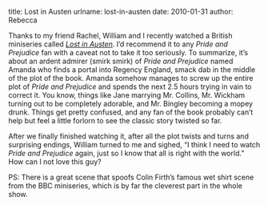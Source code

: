 title: Lost in Austen
urlname: lost-in-austen
date: 2010-01-31
author: Rebecca

Thanks to my friend Rachel, William and I recently watched a British miniseries
called [_Lost in Austen_][a]. I&#x02bc;d recommend it to any _Pride and
Prejudice_ fan with a caveat not to take it too seriously. To summarize,
it&#x02bc;s about an ardent admirer (smirk smirk) of _Pride and Prejudice_
named Amanda who finds a portal into Regency England, smack dab in the middle of
the plot of the book. Amanda somehow manages to screw up the entire plot of
_Pride and Prejudice_ and spends the next 2.5 hours trying in vain to correct
it. You know, things like Jane marrying Mr. Collins, Mr. Wickham turning out to
be completely adorable, and Mr. Bingley becoming a mopey drunk. Things get
pretty confused, and any fan of the book probably can&#x02bc;t help but feel a
little forlorn to see the classic story twisted so far.

After we finally finished watching it, after all the plot twists and turns and
surprising endings, William turned to me and sighed, &ldquo;I think I need to
watch _Pride and Prejudice_ again, just so I know that all is right with the
world.&rdquo; How can I not love this guy?

PS: There is a great scene that spoofs Colin Firth&#x02bc;s famous wet shirt
scene from the BBC miniseries, which is by far the cleverest part in the whole
show.

[a]: https://www.themoviedb.org/tv/15129-lost-in-austen
